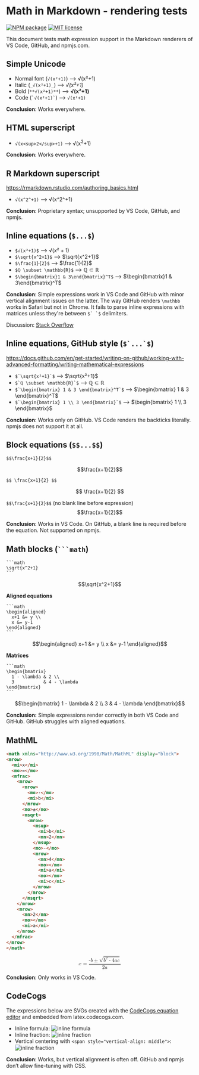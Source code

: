 # Math in Markdown - rendering tests

[![NPM package](https://img.shields.io/npm/v/math-in-markdown-test.svg?style=flat)](https://www.npmjs.com/package/math-in-markdown-test)
[![MIT license](https://img.shields.io/badge/license-MIT-brightgreen.svg)](https://opensource.org/licenses/MIT)

This document tests math expression support in the Markdown renderers of
VS Code, GitHub, and npmjs.com.

## Simple Unicode

- Normal font (`√(x²+1)`) ⟶ √(x²+1)
- Italic (`_√(x²+1)_`) ⟶ _√(x²+1)_
- Bold (`**√(x²+1)**`) ⟶ **√(x²+1)**
- Code (`` `√(x²+1)` ``) ⟶ `√(x²+1)`
  
**Conclusion**: Works everywhere.

## HTML superscript

- `√(x<sup>2</sup>+1)` ⟶ √(x<sup>2</sup>+1)  

**Conclusion**: Works everywhere.

## R Markdown superscript

https://rmarkdown.rstudio.com/authoring_basics.html

- `√(x^2^+1)` ⟶ √(x^2^+1)

**Conclusion**: Proprietary syntax; unsupported by VS Code, GitHub, and npmjs.

## Inline equations (`$...$`)

- `$√(x²+1)$` ⟶ $√(x²+1)$
- `$\sqrt{x^2+1}$` ⟶ $\sqrt{x^2+1}$
- `$\frac{1}{2}$` ⟶ $\frac{1}{2}$
- `$ℚ \subset \mathbb{R}$` ⟶ $ℚ \subset \mathbb{R}$
- `$\begin{bmatrix}1 & 3\end{bmatrix}^T$` ⟶ $\begin{bmatrix}1 & 3\end{bmatrix}^T$

**Conclusion**: Simple expressions work in VS Code and GitHub with minor
vertical alignment issues on the latter. The way GitHub renders `\mathbb` works
in Safari but not in Chrome. It fails to parse inline expressions with matrices
unless they're between ````$` `$```` delimiters.

Discussion: [Stack Overflow](https://stackoverflow.com/questions/79433588/how-can-i-represent-mathbbcharacter-in-github-markdown)

## Inline equations, GitHub style (````$`...`$````)

https://docs.github.com/en/get-started/writing-on-github/working-with-advanced-formatting/writing-mathematical-expressions

- ````$`\sqrt{x²+1}`$```` ⟶ $`\sqrt{x²+1}`$
- ````$`ℚ \subset \mathbb{R}`$```` ⟶ $`ℚ \subset \mathbb{R}`$
- ````$`\begin{bmatrix} 1 & 3 \end{bmatrix}^T`$```` ⟶ $`\begin{bmatrix} 1 & 3 \end{bmatrix}^T`$
- ````$`\begin{bmatrix} 1 \\ 3 \end{bmatrix}`$```` ⟶ $`\begin{bmatrix} 1 \\ 3 \end{bmatrix}`$

**Conclusion**: Works only on GitHub. VS Code renders the backticks literally.
npmjs does not support it at all.

## Block equations (`$$...$$`)

`$$\frac{x+1}{2}$$`

$$\frac{x+1}{2}$$

`$$ \frac{x+1}{2} $$`

$$ \frac{x+1}{2} $$

`$$\frac{x+1}{2}$$` (no blank line before expression)
$$\frac{x+1}{2}$$

**Conclusion**: Works in VS Code. On GitHub, a blank line is required before
the equation. Not supported on npmjs.

## Math blocks (<code>```math</code>)

````
```math
\sqrt{x^2+1}
```
````

```math
\sqrt{x^2+1}
```

**Aligned equations**

````
```math
\begin{aligned}
  x+1 &= y \\
  x &= y-1
\end{aligned}
```
````

```math
\begin{aligned}
  x+1 &= y \\
  x &= y-1
\end{aligned}
```

**Matrices**

````
```math
\begin{bmatrix}
  1 - \lambda & 2 \\
  3           & 4 - \lambda 
\end{bmatrix}
```
````

```math
\begin{bmatrix}
  1 - \lambda & 2 \\
  3           & 4 - \lambda 
\end{bmatrix}
```

**Conclusion:** Simple expressions render correctly in both VS Code and GitHub.
GitHub struggles with aligned equations.

## MathML

```html
<math xmlns="http://www.w3.org/1998/Math/MathML" display="block">
<mrow>
  <mi>x</mi>
  <mo>=</mo>
  <mfrac>
    <mrow>
      <mrow>
        <mo>-</mo>
        <mi>b</mi>
      </mrow>
      <mo>±</mo>
      <msqrt>
        <mrow>
          <msup>
            <mi>b</mi>
            <mn>2</mn>
          </msup>
          <mo>-</mo>
          <mrow>
            <mn>4</mn>
            <mo>⁢</mo>
            <mi>a</mi>
            <mo>⁢</mo>
            <mi>c</mi>
          </mrow>
        </mrow>
      </msqrt>
    </mrow>
    <mrow>
      <mn>2</mn>
      <mo>⁢</mo>
      <mi>a</mi>
    </mrow>
  </mfrac>
</mrow>
</math>
```

<math xmlns="http://www.w3.org/1998/Math/MathML" display="block">
<mrow>
  <mi>x</mi>
  <mo>=</mo>
  <mfrac>
    <mrow>
      <mrow>
        <mo>-</mo>
        <mi>b</mi>
      </mrow>
      <mo>±</mo>
      <msqrt>
        <mrow>
          <msup>
            <mi>b</mi>
            <mn>2</mn>
          </msup>
          <mo>-</mo>
          <mrow>
            <mn>4</mn>
            <mo>⁢</mo>
            <mi>a</mi>
            <mo>⁢</mo>
            <mi>c</mi>
          </mrow>
        </mrow>
      </msqrt>
    </mrow>
    <mrow>
      <mn>2</mn>
      <mo>⁢</mo>
      <mi>a</mi>
    </mrow>
  </mfrac>
</mrow>
</math>

**Conclusion**: Only works in VS Code.

## CodeCogs

The expressions below are SVGs created with the
[CodeCogs equation editor](https://editor.codecogs.com/) and embedded from
latex.codecogs.com.

- Inline formula: ![inline formula](https://latex.codecogs.com/svg.image?\inline&space;\sqrt{x^2&plus;1})
- Inline fraction: ![inline fraction](https://latex.codecogs.com/svg.image?\inline&space;\frac{1}{2})
- Vertical centering with `<span style="vertical-align: middle">`: <span style="vertical-align: middle">![inline fraction](https://latex.codecogs.com/svg.image?\inline&space;\frac{1}{2})</span>

**Conclusion**: Works, but vertical alignment is often off.
GitHub and npmjs don’t allow fine-tuning with CSS.
